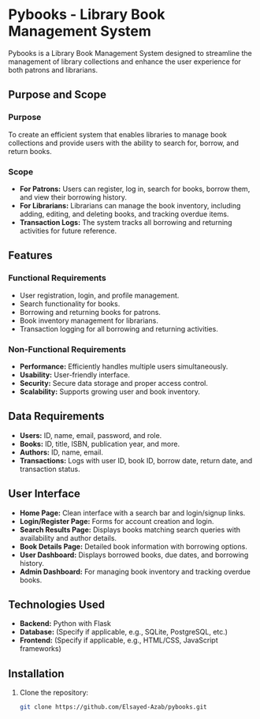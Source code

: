 # Pybooks - Library Book Management System

Pybooks is a Library Book Management System designed to streamline the management of library collections and enhance the user experience for both patrons and librarians.

## Purpose and Scope

### Purpose
To create an efficient system that enables libraries to manage book collections and provide users with the ability to search for, borrow, and return books.

### Scope
- **For Patrons:** Users can register, log in, search for books, borrow them, and view their borrowing history.
- **For Librarians:** Librarians can manage the book inventory, including adding, editing, and deleting books, and tracking overdue items.
- **Transaction Logs:** The system tracks all borrowing and returning activities for future reference.

## Features

### Functional Requirements
- User registration, login, and profile management.
- Search functionality for books.
- Borrowing and returning books for patrons.
- Book inventory management for librarians.
- Transaction logging for all borrowing and returning activities.

### Non-Functional Requirements
- **Performance:** Efficiently handles multiple users simultaneously.
- **Usability:** User-friendly interface.
- **Security:** Secure data storage and proper access control.
- **Scalability:** Supports growing user and book inventory.

## Data Requirements
- **Users:** ID, name, email, password, and role.
- **Books:** ID, title, ISBN, publication year, and more.
- **Authors:** ID, name, email.
- **Transactions:** Logs with user ID, book ID, borrow date, return date, and transaction status.

## User Interface
- **Home Page:** Clean interface with a search bar and login/signup links.
- **Login/Register Page:** Forms for account creation and login.
- **Search Results Page:** Displays books matching search queries with availability and author details.
- **Book Details Page:** Detailed book information with borrowing options.
- **User Dashboard:** Displays borrowed books, due dates, and borrowing history.
- **Admin Dashboard:** For managing book inventory and tracking overdue books.

## Technologies Used
- **Backend:** Python with Flask
- **Database:** (Specify if applicable, e.g., SQLite, PostgreSQL, etc.)
- **Frontend:** (Specify if applicable, e.g., HTML/CSS, JavaScript frameworks)

## Installation
1. Clone the repository:
   ```bash
   git clone https://github.com/Elsayed-Azab/pybooks.git
